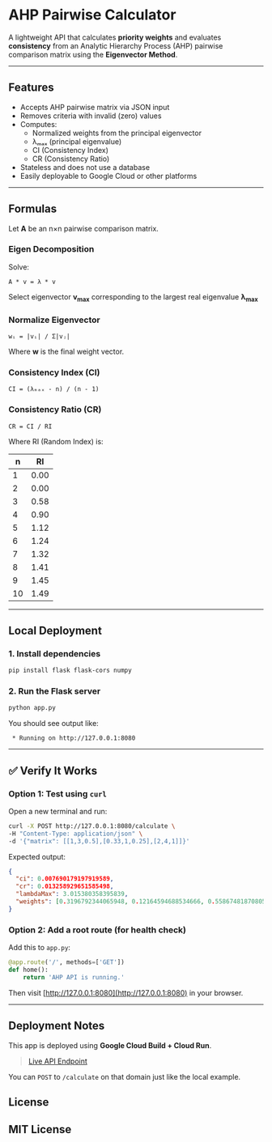 # AHP Pairwise Calculator

A lightweight API that calculates **priority weights** and evaluates **consistency** from an Analytic Hierarchy Process (AHP) pairwise comparison matrix using the **Eigenvector Method**.

---

## Features

- Accepts AHP pairwise matrix via JSON input
- Removes criteria with invalid (zero) values
- Computes:
  - Normalized weights from the principal eigenvector
  - λₘₐₓ (principal eigenvalue)
  - CI (Consistency Index)
  - CR (Consistency Ratio)
- Stateless and does not use a database
- Easily deployable to Google Cloud or other platforms

---

## Formulas

Let **A** be an n×n pairwise comparison matrix.

### Eigen Decomposition

Solve:  
```
A * v = λ * v
```
Select eigenvector **v<sub>max</sub>** corresponding to the largest real eigenvalue **λ<sub>max</sub>**

### Normalize Eigenvector
```
wᵢ = |vᵢ| / Σ|vⱼ|
```
Where **w** is the final weight vector.

### Consistency Index (CI)
```
CI = (λₘₐₓ - n) / (n - 1)
```

### Consistency Ratio (CR)
```
CR = CI / RI
```

Where RI (Random Index) is:

| n  | RI   |
|----|------|
| 1  | 0.00 |
| 2  | 0.00 |
| 3  | 0.58 |
| 4  | 0.90 |
| 5  | 1.12 |
| 6  | 1.24 |
| 7  | 1.32 |
| 8  | 1.41 |
| 9  | 1.45 |
| 10 | 1.49 |

---

## Local Deployment

### 1. Install dependencies

```bash
pip install flask flask-cors numpy
```

### 2. Run the Flask server

```bash
python app.py
```

You should see output like:

```
 * Running on http://127.0.0.1:8080
```

---

## ✅ Verify It Works

### Option 1: Test using `curl`

Open a new terminal and run:

```bash
curl -X POST http://127.0.0.1:8080/calculate \
-H "Content-Type: application/json" \
-d '{"matrix": [[1,3,0.5],[0.33,1,0.25],[2,4,1]]}'
```

Expected output:

```json
{
  "ci": 0.007690179197919589,
  "cr": 0.013258929651585498,
  "lambdaMax": 3.015380358395839,
  "weights": [0.3196792344065948, 0.12164594688534666, 0.5586748187080586]
}
```

### Option 2: Add a root route (for health check)

Add this to `app.py`:

```python
@app.route('/', methods=['GET'])
def home():
    return 'AHP API is running.'
```

Then visit [http://127.0.0.1:8080](http://127.0.0.1:8080) in your browser.

---

## Deployment Notes

This app is deployed using **Google Cloud Build + Cloud Run**.

> [Live API Endpoint](https://ahp-backend-725147247515.europe-west1.run.app)

You can `POST` to `/calculate` on that domain just like the local example.

## License

MIT License
---

